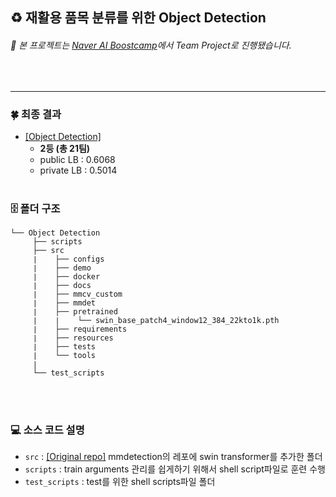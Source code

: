 ## ♻️ 재활용 품목 분류를 위한 Object Detection

###### 📌 본 프로젝트는 [_*Naver AI Boostcamp*_](https://www.edwith.org/bcaitech1/)에서 Team Project로 진행됐습니다.
<br>


----
### 🍀  최종 결과 
- [[Object Detection]](http://boostcamp.stages.ai/competitions/35/overview/description)
    - **2등 (총 21팀)**
    - public  LB : 0.6068
    - private LB : 0.5014
<br></br>

### 🗄 폴더 구조
```
└── Object Detection
     ├── scripts
     ├── src
     ∣    ├── configs
     ∣    ├── demo
     ∣    ├── docker
     ∣    ├── docs
     ∣    ├── mmcv_custom
     ∣    ├── mmdet
     ∣    ├── pretrained
     ∣    ∣    └── swin_base_patch4_window12_384_22kto1k.pth
     ∣    ├── requirements
     ∣    ├── resources
     ∣    ├── tests
     ∣    └── tools
     ∣
     └── test_scripts
```
<br></br>

### 💻 소스 코드 설명
- `src` : [[Original repo]](https://github.com/SwinTransformer/Swin-Transformer-Semantic-Segmentation) mmdetection의 레포에 swin transformer를 추가한 폴더
- `scripts` : train arguments 관리를 쉽게하기 위해서 shell script파일로 훈련 수행
- `test_scripts` : test를 위한 shell scripts파일 폴더